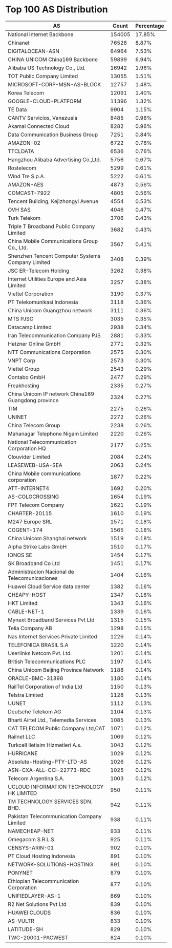 # Top 100 AS Distribution
| AS | Count | Percentage |
|----|----|----|
| National Internet Backbone | 154005 | 17.85% |
| Chinanet | 76528 | 8.87% |
| DIGITALOCEAN-ASN | 64964 | 7.53% |
| CHINA UNICOM China169 Backbone | 59899 | 6.94% |
| Alibaba US Technology Co., Ltd. | 16942 | 1.96% |
| TOT Public Company Limited | 13055 | 1.51% |
| MICROSOFT-CORP-MSN-AS-BLOCK | 12757 | 1.48% |
| Korea Telecom | 12091 | 1.40% |
| GOOGLE-CLOUD-PLATFORM | 11396 | 1.32% |
| TE Data | 9904 | 1.15% |
| CANTV Servicios, Venezuela | 8485 | 0.98% |
| Akamai Connected Cloud | 8282 | 0.96% |
| Data Communication Business Group | 7251 | 0.84% |
| AMAZON-02 | 6722 | 0.78% |
| TTCLDATA | 6536 | 0.76% |
| Hangzhou Alibaba Advertising Co.,Ltd. | 5756 | 0.67% |
| Rostelecom | 5299 | 0.61% |
| Wind Tre S.p.A. | 5222 | 0.61% |
| AMAZON-AES | 4873 | 0.56% |
| COMCAST-7922 | 4805 | 0.56% |
| Tencent Building, Kejizhongyi Avenue | 4554 | 0.53% |
| OVH SAS | 4046 | 0.47% |
| Turk Telekom | 3706 | 0.43% |
| Triple T Broadband Public Company Limited | 3682 | 0.43% |
| China Mobile Communications Group Co., Ltd. | 3567 | 0.41% |
| Shenzhen Tencent Computer Systems Company Limited | 3408 | 0.39% |
| JSC ER-Telecom Holding | 3262 | 0.38% |
| Internet Utilities Europe and Asia Limited | 3257 | 0.38% |
| Viettel Corporation | 3190 | 0.37% |
| PT Telekomunikasi Indonesia | 3118 | 0.36% |
| China Unicom Guangzhou network | 3111 | 0.36% |
| MTS PJSC | 3035 | 0.35% |
| Datacamp Limited | 2938 | 0.34% |
| Iran Telecommunication Company PJS | 2881 | 0.33% |
| Hetzner Online GmbH | 2771 | 0.32% |
| NTT Communications Corporation | 2575 | 0.30% |
| VNPT Corp | 2573 | 0.30% |
| Viettel Group | 2543 | 0.29% |
| Contabo GmbH | 2477 | 0.29% |
| Freakhosting | 2335 | 0.27% |
| China Unicom IP network China169 Guangdong province | 2324 | 0.27% |
| TIM | 2275 | 0.26% |
| UNINET | 2272 | 0.26% |
| China Telecom Group | 2238 | 0.26% |
| Mahanagar Telephone Nigam Limited | 2220 | 0.26% |
| National Telecommunication Corporation HQ | 2177 | 0.25% |
| Clouvider Limited | 2084 | 0.24% |
| LEASEWEB-USA-SEA | 2063 | 0.24% |
| China Mobile communications corporation | 1877 | 0.22% |
| ATT-INTERNET4 | 1692 | 0.20% |
| AS-COLOCROSSING | 1654 | 0.19% |
| FPT Telecom Company | 1621 | 0.19% |
| CHARTER-20115 | 1610 | 0.19% |
| M247 Europe SRL | 1571 | 0.18% |
| COGENT-174 | 1565 | 0.18% |
| China Unicom Shanghai network | 1519 | 0.18% |
| Alpha Strike Labs GmbH | 1510 | 0.17% |
| IONOS SE | 1454 | 0.17% |
| SK Broadband Co Ltd | 1451 | 0.17% |
| Administracion Nacional de Telecomunicaciones | 1404 | 0.16% |
| Huawei Cloud Service data center | 1382 | 0.16% |
| CHEAPY-HOST | 1347 | 0.16% |
| HKT Limited | 1343 | 0.16% |
| CABLE-NET-1 | 1339 | 0.16% |
| Mynext Broadband Services Pvt Ltd | 1315 | 0.15% |
| Telia Company AB | 1298 | 0.15% |
| Nas Internet Services Private Limited | 1226 | 0.14% |
| TELEFONICA BRASIL S.A | 1220 | 0.14% |
| Userlinks Netcom Pvt. Ltd. | 1201 | 0.14% |
| British Telecommunications PLC | 1197 | 0.14% |
| China Unicom Beijing Province Network | 1188 | 0.14% |
| ORACLE-BMC-31898 | 1180 | 0.14% |
| RailTel Corporation of India Ltd | 1150 | 0.13% |
| Telstra Limited | 1128 | 0.13% |
| UUNET | 1112 | 0.13% |
| Deutsche Telekom AG | 1104 | 0.13% |
| Bharti Airtel Ltd., Telemedia Services | 1085 | 0.13% |
| CAT TELECOM Public Company Ltd,CAT | 1071 | 0.12% |
| Railnet LLC | 1069 | 0.12% |
| Turkcell Iletisim Hizmetleri A.s. | 1043 | 0.12% |
| HURRICANE | 1029 | 0.12% |
| Absolute-Hosting-PTY-LTD-AS | 1026 | 0.12% |
| ASN-CXA-ALL-CCI-22773-RDC | 1025 | 0.12% |
| Telecom Argentina S.A. | 1003 | 0.12% |
| UCLOUD INFORMATION TECHNOLOGY HK LIMITED | 950 | 0.11% |
| TM TECHNOLOGY SERVICES SDN. BHD. | 942 | 0.11% |
| Pakistan Telecommunication Company Limited | 938 | 0.11% |
| NAMECHEAP-NET | 933 | 0.11% |
| Omegacom S.R.L.S. | 925 | 0.11% |
| CENSYS-ARIN-01 | 902 | 0.10% |
| PT Cloud Hosting Indonesia | 891 | 0.10% |
| NETWORK-SOLUTIONS-HOSTING | 891 | 0.10% |
| PONYNET | 879 | 0.10% |
| Ethiopian Telecommunication Corporation | 877 | 0.10% |
| UNIFIEDLAYER-AS-1 | 869 | 0.10% |
| R2 Net Solutions Pvt Ltd | 839 | 0.10% |
| HUAWEI CLOUDS | 836 | 0.10% |
| AS-VULTR | 833 | 0.10% |
| LATITUDE-SH | 829 | 0.10% |
| TWC-20001-PACWEST | 824 | 0.10% |
